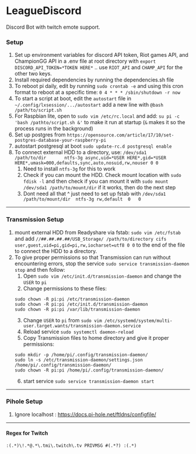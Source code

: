 # LeagueDiscord

Discord Bot with twitch emote support.

### Setup

1. Set up environment variables for discord API token, Riot games API, and ChampionGG API in a .env file at root directory with `export DISCORD_API_TOKEN=*TOKEN HERE*` .. use `RIOT_API` and `CHAMP_API` for the other two keys.
2. Install required dependencies by running the dependencies.sh file
3. To reboot pi daily, edit by running `sudo crontab -e` and using this cron format to reboot at a specific time: `0 4 * * * /sbin/shutdown -r now`
4. To start a script at boot, edit the `autostart` file in `~/.config/lxsession/.../autostart` add a new line with `@bash /path/to/script.sh`
5. For Raspbian lite, open to `sudo vim /etc/rc.local` and add: `su pi -c 'bash /pathto/script.sh &'` to make it run at startup (`&` makes it so the process runs in the background)
6. Set up postgres from `https://opensource.com/article/17/10/set-postgres-database-your-raspberry-pi`
7. autostart postgresql at boot `sudo update-rc.d postgresql enable`
8. To connect external HDD to a directory, use: `/dev/sda1       /path/to/dir       ntfs-3g async,uid=*USER HERE*,gid=*USER HERE*,umask=000,defaults,sync,auto,nosuid,rw,nouser 0 0`
    1. Need to install `ntfs-3g` for this to work
    2. Check if you can mount the HDD. Check mount location with `sudo fdisk -l` and then check if you can mount it with `sudo mount /dev/sda1 /path/to/mount/dir` if it works, then do the next step
    3. Dont need all that ^ just need to set up fstab with `/dev/sda1 	/path/to/mount/dir	ntfs-3g	rw,default	0	0`


----------------

### Transmission Setup

1. mount external HDD from Readyshare via fstab: `sudo vim /etc/fstab` and add `//##.##.##.##/USB_Storage/ /path/to/directory cifs user,guest,uid=pi,gid=pi,rw,iocharset=utf8 0 0` to the end of the file to connect the HDD to a directory.
2. To give proper permissions so that Transmission can run without encountering errors, stop the service `sudo service transmission-daemon stop` and then follow:
    1. Open `sudo vim /etc/init.d/transmission-daemon` and change the `USER` to `pi`
    2. Change permissions to these files: 
    ```
    sudo chown -R pi:pi /etc/transmission-daemon
    sudo chown -R pi:pi /etc/init.d/transmission-daemon
    sudo chown -R pi:pi /var/lib/transmission-daemon
    ```
    3. Change `USER` to `pi` from `sudo vim /etc/systemd/system/multi-user.target.wants/transmission-daemon.service`
    4. Reload service `sudo systemctl daemon-reload`
    5. Copy Transmission files to home directory and give it proper permissions:
    ```
    sudo mkdir -p /home/pi/.config/transmission-daemon/
    sudo ln -s /etc/transmission-daemon/settings.json /home/pi/.config/transmission-daemon/
    sudo chown -R pi:pi /home/pi/.config/transmission-daemon/
    ```
    6. start service `sudo service transmission-daemon start`
    
------------

### Pihole Setup

1. Ignore localhost : https://docs.pi-hole.net/ftldns/configfile/


------------

#### Regex for Twitch
`:(.*)\!.*@.*\.tmi\.twitch\.tv PRIVMSG #(.*?) :(.*)`
